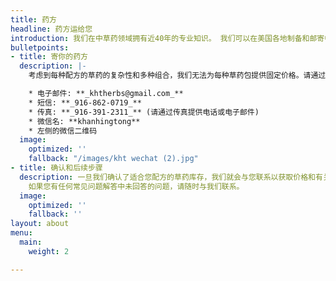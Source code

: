 ```yaml
---
title: 药方
headline: 药方运给您
introduction: 我们在中草药领域拥有近40年的专业知识。 我们可以在美国各地制备和邮寄中药配方。
bulletpoints:
- title: 寄你的药方
  description: |-
    考虑到每种配方的草药的复杂性和多种组合，我们无法为每种草药包提供固定价格。请通过以下任何一种方式将您的草药配方发送给我们:

    * 电子邮件: **_khtherbs@gmail.com_**
    * 短信: **_916-862-0719_**
    * 传真: **_916-391-2311_** (请通过传真提供电话或电子邮件)
    * 微信名: **khanhingtong**
    * 左侧的微信二维码
  image:
    optimized: ''
    fallback: "/images/kht wechat (2).jpg"
- title: 确认和后续步骤
  description: 一旦我们确认了适合您配方的草药库存，我们就会与您联系以获取价格和有关订单的其他详细信息。 您的确认后，我们会将配方奶粉包装在单独的包装中进行酿造。
    如果您有任何常见问题解答中未回答的问题，请随时与我们联系。
  image:
    optimized: ''
    fallback: ''
layout: about
menu:
  main:
    weight: 2

---
```

